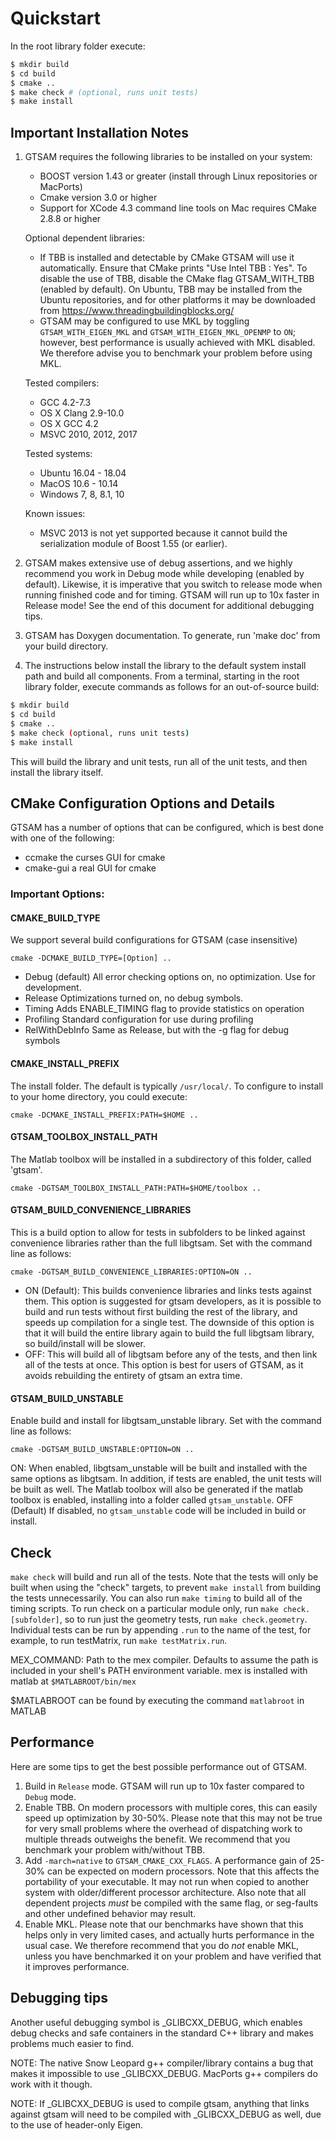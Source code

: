 # Quickstart

In the root library folder execute:

```sh
$ mkdir build
$ cd build
$ cmake ..
$ make check # (optional, runs unit tests)
$ make install
```

## Important Installation Notes

1. GTSAM requires the following libraries to be installed on your system:
    - BOOST version 1.43 or greater (install through Linux repositories or MacPorts)
    - Cmake version 3.0 or higher
    - Support for XCode 4.3 command line tools on Mac requires CMake 2.8.8 or higher

    Optional dependent libraries:
     - If TBB is installed and detectable by CMake GTSAM will use it automatically.
       Ensure that CMake prints "Use Intel TBB : Yes".  To disable the use of TBB,
       disable the CMake flag GTSAM_WITH_TBB (enabled by default).  On Ubuntu, TBB
       may be installed from the Ubuntu repositories, and for other platforms it
       may be downloaded from https://www.threadingbuildingblocks.org/
     - GTSAM may be configured to use MKL by toggling `GTSAM_WITH_EIGEN_MKL` and
       `GTSAM_WITH_EIGEN_MKL_OPENMP` to `ON`; however, best performance is usually
       achieved with MKL disabled. We therefore advise you to benchmark your problem 
       before using MKL.

    Tested compilers:

    - GCC 4.2-7.3
    - OS X Clang 2.9-10.0
    - OS X GCC 4.2
    - MSVC 2010, 2012, 2017

    Tested systems:

    - Ubuntu 16.04 - 18.04
    - MacOS 10.6 - 10.14
    - Windows 7, 8, 8.1, 10

    Known issues:

    - MSVC 2013 is not yet supported because it cannot build the serialization module
      of Boost 1.55 (or earlier).

2. GTSAM makes extensive use of debug assertions, and we highly recommend you work
in Debug mode while developing (enabled by default). Likewise, it is imperative
that you switch to release mode when running finished code and for timing. GTSAM
will run up to 10x faster in Release mode! See the end of this document for
additional debugging tips.

3. GTSAM has Doxygen documentation. To generate, run 'make doc' from your
build directory.

4. The instructions below install the library to the default system install path and
build all components. From a terminal, starting in the root library folder,
execute commands as follows for an out-of-source build:

  ```sh
  $ mkdir build
  $ cd build
  $ cmake ..
  $ make check (optional, runs unit tests)
  $ make install
  ```

  This will build the library and unit tests, run all of the unit tests,
  and then install the library itself.

## CMake Configuration Options and Details

GTSAM has a number of options that can be configured, which is best done with
one of the following:

  - ccmake      the curses GUI for cmake
  - cmake-gui   a real GUI for cmake

### Important Options:

#### CMAKE_BUILD_TYPE
We support several build configurations for GTSAM (case insensitive)

```cmake -DCMAKE_BUILD_TYPE=[Option] ..```

  - Debug (default)  All error checking options on, no optimization. Use for development.
  - Release          Optimizations turned on, no debug symbols.
  - Timing           Adds ENABLE_TIMING flag to provide statistics on operation
  - Profiling        Standard configuration for use during profiling
  - RelWithDebInfo   Same as Release, but with the -g flag for debug symbols

#### CMAKE_INSTALL_PREFIX

The install folder. The default is typically `/usr/local/`. 
To configure to install to your home directory, you could execute:

```cmake -DCMAKE_INSTALL_PREFIX:PATH=$HOME ..```

#### GTSAM_TOOLBOX_INSTALL_PATH 

The Matlab toolbox will be installed in a subdirectory
of this folder, called 'gtsam'.

```cmake -DGTSAM_TOOLBOX_INSTALL_PATH:PATH=$HOME/toolbox ..```

#### GTSAM_BUILD_CONVENIENCE_LIBRARIES

This is a build option to allow for tests in subfolders to be linked against convenience libraries rather than the full libgtsam. 
Set with the command line as follows:

```cmake -DGTSAM_BUILD_CONVENIENCE_LIBRARIES:OPTION=ON ..```
  - ON (Default): This builds convenience libraries and links tests against them. This   				 option is suggested for gtsam developers, as it is possible to build and run tests without first building the rest of the library, and speeds up compilation for a single test. The downside of this option is that it will build the entire library again to build the full libgtsam library, so build/install will be slower.
  - OFF: This will build all of libgtsam before any of the tests, and then link all of the tests at once. This option is best for users of GTSAM, as it avoids rebuilding the entirety of gtsam an extra time.

#### GTSAM_BUILD_UNSTABLE

Enable build and install for libgtsam_unstable library.
Set with the command line as follows:

```cmake -DGTSAM_BUILD_UNSTABLE:OPTION=ON ..```

  ON:             When enabled, libgtsam_unstable will be built and installed with the same options as libgtsam.  In addition, if tests are enabled, the unit tests will be built as well.  The Matlab toolbox will also be generated if the matlab toolbox is enabled, installing into a folder called `gtsam_unstable`.
  OFF (Default)  If disabled, no `gtsam_unstable` code will be included in build or install.

## Check

`make check` will build and run all of the tests. Note that the tests will only be
built when using the "check" targets, to prevent `make install` from building the tests
unnecessarily. You can also run `make timing` to build all of the timing scripts.
To run check on a particular module only, run `make check.[subfolder]`, so to run
just the geometry tests, run `make check.geometry`. Individual tests can be run by
appending `.run` to the name of the test, for example, to run testMatrix, run
`make testMatrix.run`.

MEX_COMMAND: Path to the mex compiler. Defaults to assume the path is included in your shell's PATH environment variable. mex is installed with matlab at `$MATLABROOT/bin/mex`

$MATLABROOT can be found by executing the command `matlabroot` in MATLAB

## Performance

Here are some tips to get the best possible performance out of GTSAM.

1. Build in `Release` mode. GTSAM will run up to 10x faster compared to `Debug` mode.
2. Enable TBB. On modern processors with multiple cores, this can easily speed up
    optimization by 30-50%. Please note that this may not be true for very small 
    problems where the overhead of dispatching work to multiple threads outweighs
    the benefit. We recommend that you benchmark your problem with/without TBB.
3. Add `-march=native` to `GTSAM_CMAKE_CXX_FLAGS`. A performance gain of
    25-30% can be expected on modern processors. Note that this affects the portability
    of your executable. It may not run when copied to another system with older/different
    processor architecture.
    Also note that all dependent projects *must* be compiled with the same flag, or
    seg-faults and other undefined behavior may result.
4. Enable MKL. Please note that our benchmarks have shown that this helps only
    in very limited cases, and actually hurts performance in the usual case. We therefore
    recommend that you do *not* enable MKL, unless you have benchmarked it on
    your problem and have verified that it improves performance.


## Debugging tips

Another useful debugging symbol is _GLIBCXX_DEBUG, which enables debug checks and safe containers in the standard C++ library and makes problems much easier to find.

NOTE:  The native Snow Leopard g++ compiler/library contains a bug that makes it impossible to use _GLIBCXX_DEBUG.  MacPorts g++ compilers do work with it though.

NOTE:  If _GLIBCXX_DEBUG is used to compile gtsam, anything that links against gtsam will need to be compiled with _GLIBCXX_DEBUG as well, due to the use of header-only Eigen.
